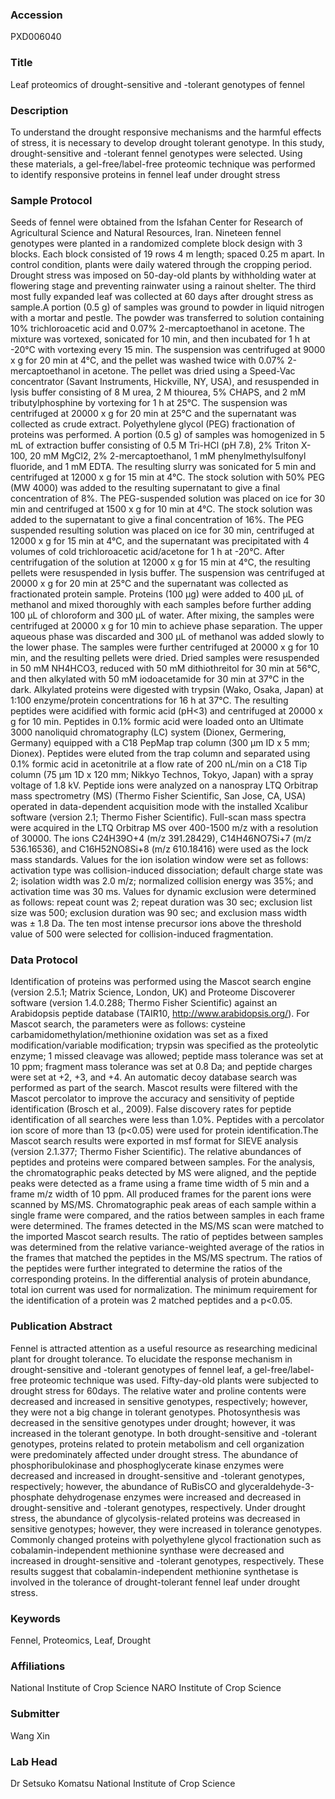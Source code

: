 ### Accession
PXD006040

### Title
Leaf proteomics of drought-sensitive and -tolerant genotypes of fennel

### Description
To understand the drought responsive mechanisms and the harmful effects of stress, it is necessary to develop drought tolerant genotype. In this study, drought-sensitive and -tolerant fennel genotypes were selected. Using these materials, a gel-free/label-free proteomic technique was performed to identify responsive proteins in fennel leaf under drought stress

### Sample Protocol
Seeds of fennel were obtained from the Isfahan Center for Research of Agricultural Science and Natural Resources, Iran. Nineteen fennel genotypes were planted in a randomized complete block design with 3 blocks. Each block consisted of 19 rows 4 m length; spaced 0.25 m apart. In control condition, plants were daily watered through the cropping period. Drought stress was imposed on 50-day-old plants by withholding water at flowering stage and preventing rainwater using a rainout shelter. The third most fully expanded leaf was collected at 60 days after drought stress as sample.A portion (0.5 g) of samples was ground to powder in liquid nitrogen with a mortar and pestle. The powder was transferred to solution containing 10% trichloroacetic acid and 0.07% 2-mercaptoethanol in acetone. The mixture was vortexed, sonicated for 10 min, and then incubated for 1 h at -20°C with vortexing every 15 min. The suspension was centrifuged at 9000 x g for 20 min at 4°C, and the pellet was washed twice with 0.07% 2-mercaptoethanol in acetone. The pellet was dried using a Speed-Vac concentrator (Savant Instruments, Hickville, NY, USA), and resuspended in lysis buffer consisting of 8 M urea, 2 M thiourea, 5% CHAPS, and 2 mM tributylphosphine by vortexing for 1 h at 25°C. The suspension was centrifuged at 20000 x g for 20 min at 25°C and the supernatant was collected as crude extract. Polyethylene glycol (PEG) fractionation of proteins was performed. A portion (0.5 g) of samples was homogenized in 5 mL of extraction buffer consisting of 0.5 M Tri-HCl (pH 7.8), 2% Triton X-100, 20 mM MgCl2, 2% 2-mercaptoethanol, 1 mM phenylmethylsulfonyl fluoride, and 1 mM EDTA. The resulting slurry was sonicated for 5 min and centrifuged at 12000 x g for 15 min at 4°C. The stock solution with 50% PEG (MW 4000) was added to the resulting supernatant to give a final concentration of 8%. The PEG-suspended solution was placed on ice for 30 min and centrifuged at 1500 x g for 10 min at 4°C. The stock solution was added to the supernatant to give a final concentration of 16%. The PEG suspended resulting solution was placed on ice for 30 min, centrifuged at 12000 x g for 15 min at 4°C, and the supernatant was precipitated with 4 volumes of cold trichloroacetic acid/acetone for 1 h at -20°C. After centrifugation of the solution at 12000 x g for 15 min at 4°C, the resulting pellets were resuspended in lysis buffer. The suspension was centrifuged at 20000 x g for 20 min at 25°C and the supernatant was collected as fractionated protein sample. Proteins (100 µg) were added to 400 µL of methanol and mixed thoroughly with each samples before further adding 100 µL of chloroform and 300 µL of water. After mixing, the samples were centrifuged at 20000 x g for 10 min to achieve phase separation. The upper aqueous phase was discarded and 300 µL of methanol was added slowly to the lower phase. The samples were further centrifuged at 20000 x g for 10 min, and the resulting pellets were dried. Dried samples were resuspended in 50 mM NH4HCO3, reduced with 50 mM dithiothreitol for 30 min at 56°C, and then alkylated with 50 mM iodoacetamide for 30 min at 37°C in the dark. Alkylated proteins were digested with trypsin (Wako, Osaka, Japan) at 1:100 enzyme/protein concentrations for 16 h at 37°C. The resulting peptides were acidified with formic acid (pH<3) and centrifuged at 20000 x g for 10 min. Peptides in 0.1% formic acid were loaded onto an Ultimate 3000 nanoliquid chromatography (LC) system (Dionex, Germering, Germany) equipped with a C18 PepMap trap column (300 µm ID x 5 mm; Dionex). Peptides were eluted from the trap column and separated using 0.1% formic acid in acetonitrile at a flow rate of 200 nL/min on a C18 Tip column (75 µm 1D x 120 mm; Nikkyo Technos, Tokyo, Japan) with a spray voltage of 1.8 kV. Peptide ions were analyzed on a nanospray LTQ Orbitrap mass spectrometry (MS) (Thermo Fisher Scientific, San Jose, CA, USA) operated in data-dependent acquisition mode with the installed Xcalibur software (version 2.1; Thermo Fisher Scientific). Full-scan mass spectra were acquired in the LTQ Orbitrap MS over 400-1500 m/z with a resolution of 30000. The ions C24H39O+4 (m/z 391.28429), C14H46NO7Si+7 (m/z 536.16536), and C16H52NO8Si+8 (m/z 610.18416) were used as the lock mass standards. Values for the ion isolation window were set as follows: activation type was collision-induced dissociation; default charge state was 2; isolation width was 2.0 m/z; normalized collision energy was 35%; and activation time was 30 ms. Values for dynamic exclusion were determined as follows: repeat count was 2; repeat duration was 30 sec; exclusion list size was 500; exclusion duration was 90 sec; and exclusion mass width was ± 1.8 Da. The ten most intense precursor ions above the threshold value of 500 were selected for collision-induced fragmentation.

### Data Protocol
Identification of proteins was performed using the Mascot search engine (version 2.5.1; Matrix Science, London, UK) and Proteome Discoverer software (version 1.4.0.288; Thermo Fisher Scientific) against an Arabidopsis peptide database (TAIR10, http://www.arabidopsis.org/). For Mascot search, the parameters were as follows: cysteine carbamidomethylation/methionine oxidation was set as a fixed modification/variable modification; trypsin was specified as the proteolytic enzyme; 1 missed cleavage was allowed; peptide mass tolerance was set at 10 ppm; fragment mass tolerance was set at 0.8 Da; and peptide charges were set at +2, +3, and +4. An automatic decoy database search was performed as part of the search. Mascot results were filtered with the Mascot percolator to improve the accuracy and sensitivity of peptide identification (Brosch et al., 2009). False discovery rates for peptide identification of all searches were less than 1.0%. Peptides with a percolator ion score of more than 13 (p<0.05) were used for protein identification.The Mascot search results were exported in msf format for SIEVE analysis (version 2.1.377; Thermo Fisher Scientific). The relative abundances of peptides and proteins were compared between samples. For the analysis, the chromatographic peaks detected by MS were aligned, and the peptide peaks were detected as a frame using a frame time width of 5 min and a frame m/z width of 10 ppm. All produced frames for the parent ions were scanned by MS/MS. Chromatographic peak areas of each sample within a single frame were compared, and the ratios between samples in each frame were determined. The frames detected in the MS/MS scan were matched to the imported Mascot search results. The ratio of peptides between samples was determined from the relative variance-weighted average of the ratios in the frames that matched the peptides in the MS/MS spectrum. The ratios of the peptides were further integrated to determine the ratios of the corresponding proteins. In the differential analysis of protein abundance, total ion current was used for normalization. The minimum requirement for the identification of a protein was 2 matched peptides and a p<0.05.

### Publication Abstract
Fennel is attracted attention as a useful resource as researching medicinal plant for drought tolerance. To elucidate the response mechanism in drought-sensitive and -tolerant genotypes of fennel leaf, a gel-free/label-free proteomic technique was used. Fifty-day-old plants were subjected to drought stress for 60days. The relative water and proline contents were decreased and increased in sensitive genotypes, respectively; however, they were not a big change in tolerant genotypes. Photosynthesis was decreased in the sensitive genotypes under drought; however, it was increased in the tolerant genotype. In both drought-sensitive and -tolerant genotypes, proteins related to protein metabolism and cell organization were predominately affected under drought stress. The abundance of phosphoribulokinase and phosphoglycerate kinase enzymes were decreased and increased in drought-sensitive and -tolerant genotypes, respectively; however, the abundance of RuBisCO and glyceraldehyde-3-phosphate dehydrogenase enzymes were increased and decreased in drought-sensitive and -tolerant genotypes, respectively. Under drought stress, the abundance of glycolysis-related proteins was decreased in sensitive genotypes; however, they were increased in tolerance genotypes. Commonly changed proteins with polyethylene glycol fractionation such as cobalamin-independent methionine synthase were decreased and increased in drought-sensitive and -tolerant genotypes, respectively. These results suggest that cobalamin-independent methionine synthetase is involved in the tolerance of drought-tolerant fennel leaf under drought stress.

### Keywords
Fennel, Proteomics, Leaf, Drought

### Affiliations
National Institute of Crop Science
NARO Institute of Crop Science

### Submitter
Wang Xin

### Lab Head
Dr Setsuko Komatsu
National Institute of Crop Science


